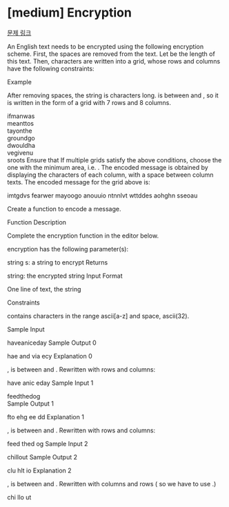 # [medium] Encryption

[문제 링크](https://www.hackerrank.com/challenges/encryption/problem?isFullScreen=true)

An English text needs to be encrypted using the following encryption scheme.
First, the spaces are removed from the text. Let  be the length of this text.
Then, characters are written into a grid, whose rows and columns have the following constraints:

Example


After removing spaces, the string is  characters long.  is between  and , so it is written in the form of a grid with 7 rows and 8 columns.

ifmanwas  
meanttos          
tayonthe  
groundgo  
dwouldha  
vegivenu  
sroots
Ensure that
If multiple grids satisfy the above conditions, choose the one with the minimum area, i.e. .
The encoded message is obtained by displaying the characters of each column, with a space between column texts. The encoded message for the grid above is:

imtgdvs fearwer mayoogo anouuio ntnnlvt wttddes aohghn sseoau

Create a function to encode a message.

Function Description

Complete the encryption function in the editor below.

encryption has the following parameter(s):

string s: a string to encrypt
Returns

string: the encrypted string
Input Format

One line of text, the string

Constraints


contains characters in the range ascii[a-z] and space, ascii(32).

Sample Input

haveaniceday
Sample Output 0

hae and via ecy
Explanation 0

,  is between  and .
Rewritten with  rows and  columns:

have
anic
eday
Sample Input 1

feedthedog    
Sample Output 1

fto ehg ee dd
Explanation 1

,  is between  and .
Rewritten with  rows and  columns:

feed
thed
og
Sample Input 2

chillout
Sample Output 2

clu hlt io
Explanation 2

,  is between  and .
Rewritten with  columns and  rows ( so we have to use .)

chi
llo
ut